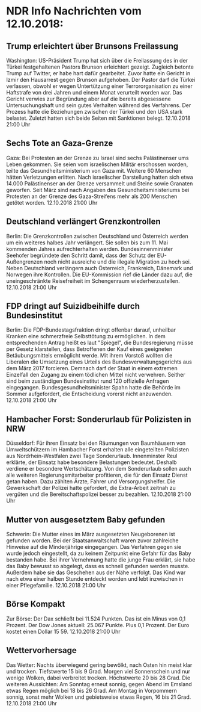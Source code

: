 # NDR Info Nachrichten vom 12.10.2018:


## Trump erleichtert über Brunsons Freilassung
Washington: 	US-Präsident Trump hat sich über die Freilassung des in der Türkei festgehaltenen Pastors Brunson erleichtert gezeigt. Zugleich betonte Trump auf Twitter, er habe hart dafür gearbeitet. Zuvor hatte ein Gericht in Izmir den Hausarrest gegen Brunson aufgehoben. Der Pastor darf die Türkei verlassen, obwohl er wegen Untertützung einer Terrororganisation zu einer Haftstrafe von drei Jahren und einem Monat verurteilt worden war. Das Gericht verwies zur Begründung aber auf die bereits abgesessene Untersuchungshaft und sein gutes Verhalten während des Verfahrens. Der Prozess hatte die Beziehungen zwischen der Türkei und den USA stark belastet. Zuletzt hatten sich beide Seiten mit Sanktionen belegt. 12.10.2018 21:00 Uhr 

## Sechs Tote an Gaza-Grenze
Gaza: Bei Protesten an der Grenze zu Israel sind sechs Palästinenser ums Leben gekommen. Sie seien vom israelischen Militär erschossen worden, teilte das Gesundheitsministerium von Gaza mit. Weitere 60 Menschen hätten Verletzungen erlitten. Nach israelischer Darstellung hatten sich etwa 14.000 Palästinenser an der Grenze versammelt und Steine sowie Granaten geworfen. Seit März sind nach Angaben des Gesundheitsministeriums bei Protesten an der Grenze des Gaza-Streifens mehr als 200 Menschen getötet worden. 12.10.2018 21:00 Uhr 

## Deutschland verlängert Grenzkontrollen
Berlin: Die Grenzkontrollen zwischen Deutschland und Österreich werden um ein weiteres halbes Jahr verlängert. Sie sollen bis zum 11. Mai kommenden Jahres aufrechterhalten werden. Bundesinnenminister Seehofer begründete den Schritt damit, dass der Schutz der EU-Außengrenzen noch nicht ausreiche und die illegale Migration zu hoch sei. Neben Deutschland verlängern auch Österreich, Frankreich, Dänemark und Norwegen ihre Kontrollen. Die EU-Kommission rief die Länder dazu auf, die uneingeschränkte Reisefreiheit im Schengenraum wiederherzustellen. 12.10.2018 21:00 Uhr 

## FDP dringt auf Suizidbeihilfe durch Bundesinstitut
Berlin: Die FDP-Bundestagsfraktion dringt offenbar darauf, unheilbar Kranken eine schmerzfreie Selbsttötung zu ermöglichen. In dem entsprechenden Antrag heißt es laut "Spiegel", die Bundesregierung müsse per Gesetz klarstellen, dass Betroffenen der Kauf eines geeigneten Betäubungsmittels ermöglicht werde. Mit ihrem Vorstoß wollten die Liberalen die Umsetzung eines Urteils des Bundesverwaltungsgerichts aus dem März 2017 forcieren. Demnach darf der Staat in einem extremen Einzelfall den Zugang zu einem tödlichen Mittel nicht verwehren. Seither sind beim zuständigen Bundesinstitut rund 120 offizielle Anfragen eingegangen. Bundesgesundheitsminister Spahn hatte die Behörde im Sommer aufgefordert, die Entscheidung vorerst nicht anzuwenden. 12.10.2018 21:00 Uhr 

## Hambacher Forst: Sonderurlaub für Polizisten in NRW
Düsseldorf: Für ihren Einsatz bei den Räumungen von Baumhäusern von Umweltschützern im Hambacher Forst erhalten alle eingeteilten Polizisten aus Nordrhein-Westfalen zwei Tage Sonderurlaub. Innenminster Reul erklärte, der Einsatz habe besondere Belastungen bedeutet. Deshalb verdiene er besondere Wertschätzung. Von dem Sonderurlaub sollen auch alle weiteren Regierungsmitarbeiter profitieren, die für den Einsatz Dienst getan haben. Dazu zählten Ärzte, Fahrer und Versorgungshelfer. Die Gewerkschaft der Polizei hatte gefordert, die Extra-Arbeit zeitnah zu vergüten und die Bereitschaftspolizei besser zu bezahlen. 12.10.2018 21:00 Uhr 

## Mutter von ausgesetztem Baby gefunden
Schwerin: Die Mutter eines im März ausgesetzten Neugeborenen ist gefunden worden. Bei der Staatsanwaltschaft waren zuvor zahlreiche Hinweise auf die Minderjährige eingegangen. Das Verfahren gegen sie wurde jedoch eingestellt, da zu keinem Zeitpunkt eine Gefahr für das Baby bestanden habe. Bei ihrer Vernehmung hatte die junge Frau erklärt, sie habe das Baby bewusst so abgelegt, dass es schnell gefunden werden musste. Außerdem habe sie das Geschehen aus der Nähe verfolgt. Das Kind war nach etwa einer halben Stunde entdeckt worden und lebt inzwischen in einer Pflegefamilie. 12.10.2018 21:00 Uhr 

## Börse Kompakt
Zur Börse: Der Dax schließt bei 11.524 Punkten. Das ist ein Minus von 0,1 Prozent. Der Dow Jones aktuell: 25.067 Punkte. Plus 0,1 Prozent. Der Euro kostet einen Dollar 15 59. 12.10.2018 21:00 Uhr 

## Wettervorhersage
Das Wetter:
Nachts überwiegend gering bewölkt, nach Osten hin meist klar und trocken. Tiefstwerte 15 bis 9 Grad. Morgen viel Sonnenschein und nur wenige Wolken, dabei verbreitet trocken. Höchstwerte 20 bis 28 Grad. Die weiteren Aussichten: Am Sonntag erneut sonnig, gegen Abend im Emsland etwas Regen möglich bei 18 bis 26 Grad. Am Montag in Vorpommern sonnig, sonst mehr Wolken und gebietsweise etwas Regen, 16 bis 21 Grad. 12.10.2018 21:00 Uhr 
